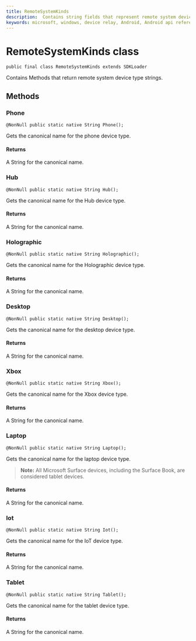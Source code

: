 ```yaml
---
title: RemoteSystemKinds
description:  Contains string fields that represent remote system device types.
keywords: microsoft, windows, device relay, Android, Android api reference
---
```


# RemoteSystemKinds class

```
public final class RemoteSystemKinds extends SDKLoader
```

Contains Methods that return remote system device type strings.

## Methods

### Phone
`@NonNull public static native String Phone();`

Gets the canonical name for the phone device type.

#### Returns
A String for the canonical name.

### Hub
`@NonNull public static native String Hub();`

Gets the canonical name for the Hub device type.

#### Returns
A String for the canonical name.

### Holographic
`@NonNull public static native String Holographic();`

Gets the canonical name for the Holographic device type.

#### Returns
A String for the canonical name.

### Desktop
`@NonNull public static native String Desktop();`

Gets the canonical name for the desktop device type.

#### Returns
A String for the canonical name.

### Xbox
`@NonNull public static native String Xbox();`

Gets the canonical name for the Xbox device type.

#### Returns
A String for the canonical name.

### Laptop
`@NonNull public static native String Laptop();`

Gets the canonical name for the laptop device type.

> **Note:** All Microsoft Surface devices, including the Surface Book, are considered tablet devices.

#### Returns
A String for the canonical name.

### Iot
`@NonNull public static native String Iot();`

Gets the canonical name for the IoT device type.

#### Returns
A String for the canonical name.

### Tablet
`@NonNull public static native String Tablet();`

Gets the canonical name for the tablet device type.

#### Returns
A String for the canonical name.
